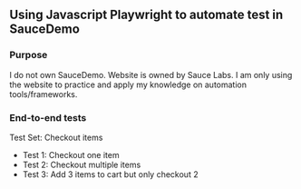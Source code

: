 ## Using Javascript Playwright to automate test in SauceDemo

### Purpose
I do not own SauceDemo. Website is owned by Sauce Labs. I am only using the website to practice and apply my knowledge on automation tools/frameworks.

### End-to-end tests
Test Set: Checkout items
- Test 1: Checkout one item
- Test 2: Checkout multiple items
- Test 3: Add 3 items to cart but only checkout 2